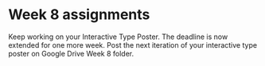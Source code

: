 # Week 8 assignments

Keep working on your Interactive Type Poster. The deadline is now extended for one more week. Post the next iteration of your interactive type poster on Google Drive Week 8 folder.
